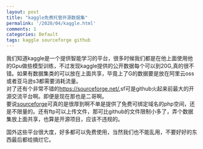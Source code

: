 ```yaml
---
layout: post
title: "kaggle免费托管开源数据集"
permalink: '/2020/04/kaggle.html'
comments: 1
categories: Default
tags: kaggle sourceforge github
---
```

我们知道kaggle是一个提供智能学习的平台，很多时候我们都是在他上面使用他的Gpu做些模型训练，不过发现kaggle提供的公开数据每个可以到20G,真的很不错。如果有数据集类的可以放在上面共享，毕竟上了G的数据要是放在阿里云oss或者亚马逊s3都需要消耗流量。  
对了还有个非常不错的<https://sourceforge.net/>,sf可是github火起来前最大的开源交流平台啊。即便是现在那也是二哥啊。  
要说[sourceforge](https://sourceforge.net/)可真的是很厚到啊不单是提供了免费可绑定域名的php空间，还是不限量的。还有ftp可以上传文件，那可比github的文件限制小多了，弄个数据集放上面共享，也算是开源项目，应该不违规的。  
  
国外这些平台很大度，好多都可以免费使用，当然我们也不能乱用，不要好好的东西最后都给搞烂它。  
  